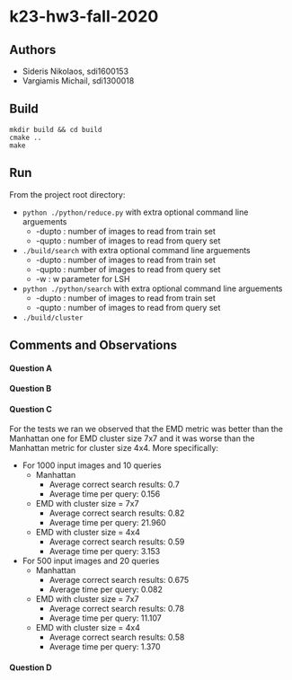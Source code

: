 # k23-hw3-fall-2020

## Authors
 * Sideris Nikolaos, sdi1600153
 * Vargiamis Michail, sdi1300018

## Build 
```
mkdir build && cd build 
cmake .. 
make
```

## Run
From the project root directory:
  * `python ./python/reduce.py` with extra optional command line arguements
    * -dupto <int>: number of images to read from train set
    * -qupto <int>: number of images to read from query set
  * `./build/search` with extra optional command line arguements
    * -dupto <int>: number of images to read from train set
    * -qupto <int>: number of images to read from query set
    * -w <int>: w parameter for LSH
  * `python ./python/search` with extra optional command line arguements
    * -dupto <int>: number of images to read from train set
    * -qupto <int>: number of images to read from query set
  * `./build/cluster`

## Comments and Observations
#### Question A
#### Question B
#### Question C
For the tests we ran we observed that the EMD metric was better than the Manhattan one for EMD cluster size 7x7 and it was worse than the Manhattan metric for cluster size 4x4. More specifically:
 * For 1000 input images and 10 queries
     * Manhattan
       * Average correct search results: 0.7
       * Average time per query: 0.156
     * EMD with cluster size = 7x7 
       * Average correct search results: 0.82
       * Average time per query: 21.960
     * EMD with cluster size = 4x4 
       * Average correct search results: 0.59
       * Average time per query: 3.153
 * For 500 input images and 20 queries
     * Manhattan
       * Average correct search results: 0.675
       * Average time per query: 0.082
     * EMD with cluster size = 7x7 
       * Average correct search results: 0.78
       * Average time per query: 11.107
     * EMD with cluster size = 4x4 
       * Average correct search results: 0.58
       * Average time per query: 1.370
#### Question D
